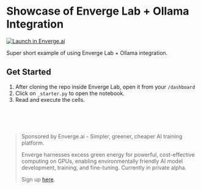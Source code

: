 # Showcase of Enverge Lab + Ollama Integration

[![Launch in Enverge.ai](https://devlab.enverge.ai/assets/enverge-shield.svg)](http://lab.enverge.ai/open?repo=git@github.com:Enverge-Labs/starter-with-ollama.git&notebook=_starter_.py)

Super short example of using Enverge Lab + Ollama integration.


## Get Started

1. After cloning the repo inside Enverge Lab, open it from your `/dashboard`
2. Click on `_starter.py` to open the notebook.
3. Read and execute the cells.

<br>
<br>
<br>

> Sponsored by Enverge.ai - Simpler, greener, cheaper AI training platform.
>
> Enverge harnesses excess green energy for powerful, cost-effective computing on GPUs, enabling environmentally friendly AI model development, training, and fine-tuning. Currently in private alpha.
>
> Sign up [here](https://enverge.notion.site/2315446df0ea80b5adffd6312504281b?pvs=105).
